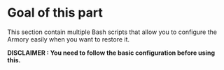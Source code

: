 # Goal of this part
This section contain multiple Bash scripts that allow you to configure the Armory easily when you want to restore it.

**DISCLAIMER : You need to follow the basic configuration before using this.**
